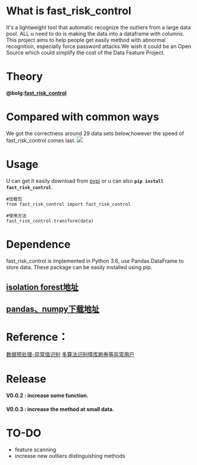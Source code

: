 # What is fast_risk_control
It's a lightweight tool that automatic recognize the outliers from a large data pool. ALL u need to do is making the data into a dataframe with columns. This project aims to help people get easily method with abnormal recognition, especially force password attacks.We wish it could be an Open Source which could simplify the cost of the Data Feature Project.  

# Theory
**@bolg:[fast_risk_control](http://shataowei.com/2017/12/09/风控用户识别方法/)**

# Compared with common ways
We got the correctness around 29 data sets below,however the speed of fast_risk_control comes last. 
![](http://upload-images.jianshu.io/upload_images/1129359-90b9e7933f787fd4.jpg?imageMogr2/auto-orient/strip%7CimageView2/2/w/1240)

# Usage
U can get it easily download from [pypi](https://pypi.python.org/pypi?:action=display&name=fast_risk_control&version=0.0.1)
or u can also **`pip install fast_risk_control`**.
```
#加载包
from fast_risk_control import fast_risk_control

#使用方法
fast_risk_control.transform(data)
```

# Dependence
fast_risk_control is implemented in Python 3.6, use Pandas.DataFrame to store data. These package can be easily installed using pip.
## [isolation forest地址](https://github.com/scikit-learn/scikit-learn/blob/master/sklearn/ensemble/iforest.py)
## [pandas、numpy下载地址](http://www.lfd.uci.edu/~gohlke/pythonlibs/)

# Reference：
[数据预处理-异常值识别](http://shataowei.com/2017/08/09/数据预处理-异常值识别/)
[多算法识别撞库刷券等异常用户](http://shataowei.com/2017/12/01/多算法识别撞库刷券等异常用户/)

# Release
#### V0.0.2 : increase some function.
#### V0.0.3 : increase the method at small data.

# TO-DO
- feature scanning
- increase new outliers distinguishing methods